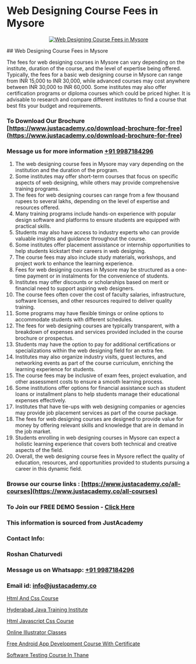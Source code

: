 # Web Designing Course Fees in Mysore

<p align="center">
  <a href="https://justacademy.co/all-courses">
    <img src="https://i.ibb.co/P5KtSQ2/ui-ux.png" alt="Web Designing Course Fees in Mysore">
  </a>
</p>
## Web Designing Course Fees in Mysore

The fees for web designing courses in Mysore can vary depending on the institute, duration of the course, and the level of expertise being offered. Typically, the fees for a basic web designing course in Mysore can range from INR 15,000 to INR 30,000, while advanced courses may cost anywhere between INR 30,000 to INR 60,000. Some institutes may also offer certification programs or diploma courses which could be priced higher. It is advisable to research and compare different institutes to find a course that best fits your budget and requirements.
### To Download Our Brochure [https://www.justacademy.co/download-brochure-for-free](https://www.justacademy.co/download-brochure-for-free)
### Message us for more information [+91 9987184296](https://api.whatsapp.com/send?phone=919987184296)
1) The web designing course fees in Mysore may vary depending on the institution and the duration of the program.
2) Some institutes may offer short-term courses that focus on specific aspects of web designing, while others may provide comprehensive training programs.
3) The fees for web designing courses can range from a few thousand rupees to several lakhs, depending on the level of expertise and resources offered.
4) Many training programs include hands-on experience with popular design software and platforms to ensure students are equipped with practical skills.
5) Students may also have access to industry experts who can provide valuable insights and guidance throughout the course.
6) Some institutes offer placement assistance or internship opportunities to help students kickstart their careers in web designing.
7) The course fees may also include study materials, workshops, and project work to enhance the learning experience.
8) Fees for web designing courses in Mysore may be structured as a one-time payment or in instalments for the convenience of students.
9) Institutes may offer discounts or scholarships based on merit or financial need to support aspiring web designers.
10) The course fees often cover the cost of faculty salaries, infrastructure, software licenses, and other resources required to deliver quality training.
11) Some programs may have flexible timings or online options to accommodate students with different schedules.
12) The fees for web designing courses are typically transparent, with a breakdown of expenses and services provided included in the course brochure or prospectus.
13) Students may have the option to pay for additional certifications or specializations within the web designing field for an extra fee.
14) Institutes may also organize industry visits, guest lectures, and networking events as part of the course curriculum, enriching the learning experience for students.
15) The course fees may be inclusive of exam fees, project evaluation, and other assessment costs to ensure a smooth learning process.
16) Some institutions offer options for financial assistance such as student loans or installment plans to help students manage their educational expenses effectively.
17) Institutes that have tie-ups with web designing companies or agencies may provide job placement services as part of the course package.
18) The fees for web designing courses are designed to provide value for money by offering relevant skills and knowledge that are in demand in the job market.
19) Students enrolling in web designing courses in Mysore can expect a holistic learning experience that covers both technical and creative aspects of the field.
20) Overall, the web designing course fees in Mysore reflect the quality of education, resources, and opportunities provided to students pursuing a career in this dynamic field.

### Browse our course links : [https://www.justacademy.co/all-courses](https://www.justacademy.co/all-courses) 
### To Join our FREE DEMO Session - [Click Here](https://www.justacademy.co/register-for-course-demo)


### This information is sourced from JustAcademy
### Contact Info:
### Roshan Chaturvedi
### Message us on Whatsapp: [+91 9987184296](https://api.whatsapp.com/send?phone=919987184296)
### Email id: [info@justacademy.co](mailto:info@justacademy.co)
                
[Html And Css Course](https://www.linkedin.com/pulse/html-css-course-justacademy-boston-fvhqe?trackingId=ZNQEh8JkwHRAcj640zSonA%3D%3D&lipi=urn%3Ali%3Apage%3Ad_flagship3_company_admin%3BTbY8fN%2BZSiWS3%2FqQQu1Jtw%3D%3D)

[Hyderabad Java Training Institute](https://www.linkedin.com/pulse/hyderabad-java-training-institute-justacademy-cupertino-gb1de?trackingId=B0WEcN8mcyAxJglR7R2XJg%3D%3D&lipi=urn%3Ali%3Apage%3Ad_flagship3_company_admin%3BDG20AQYaSWe2d50JwV39vA%3D%3D)

[Html Javascript Css Course](https://medium.com/@abhidnya.1068/html-javascript-css-course-11ab6018a86a)

[Online Illustrator Classes](https://medium.com/@ranemanish460/online-illustrator-classes-d592691a0460)

[Free Android App Development Course With Certificate](https://justacademyin.github.io/justacademy/free-android-app-development-course-with-certificate)

[Software Testing Course In Thane](https://justacademyin.github.io/justacademy/software-testing-course-in-thane)

